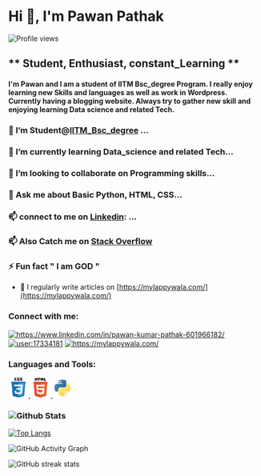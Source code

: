    #                           Hi 👋, I'm Pawan Pathak
   ![Profile views](https://gpvc.arturio.dev/PawanIITM2021)  
   ##                **  Student, Enthusiast, constant_Learning  **
####          I'm Pawan and I am a student of IITM Bsc_degree Program. I really enjoy learning new Skills and languages as well as work in Wordpress. Currently having a blogging           website. Always try to gather new skill and enjoying learning Data science and related Tech.

### 🔭 I’m Student@[IITM_Bsc_degree](https://onlinedegree.iitm.ac.in/) ...
### 🌱 I’m currently learning Data_science and related Tech...
### 👯 I’m looking to collaborate on Programming skills...
### 💬 Ask me about Basic Python, HTML, CSS...
### 📫 connect to me on [Linkedin](https://www.linkedin.com/in/pawan-kumar-pathak-601966182/): ...
### 📫 Also Catch me on [Stack Overflow](https://stackoverflow.com/users/17334181/pawan-pathak)
### ⚡ Fun fact  " I am GOD "

- 📝 I regularly write articles on [https://mylappywala.com/](https://mylappywala.com/)





<h3 align="left">Connect with me:</h3>
<p align="left">
<a href="https://linkedin.com/in/https://www.linkedin.com/in/pawan-kumar-pathak-601966182/" target="blank"><img align="center" src="https://raw.githubusercontent.com/rahuldkjain/github-profile-readme-generator/master/src/images/icons/Social/linked-in-alt.svg" alt="https://www.linkedin.com/in/pawan-kumar-pathak-601966182/" height="30" width="40" /></a>
<a href="https://stackoverflow.com/users/user:17334181" target="blank"><img align="center" src="https://raw.githubusercontent.com/rahuldkjain/github-profile-readme-generator/master/src/images/icons/Social/stack-overflow.svg" alt="user:17334181" height="30" width="40" /></a>
<a href="/https://mylappywala.com/" target="blank"><img align="center" src="https://raw.githubusercontent.com/rahuldkjain/github-profile-readme-generator/master/src/images/icons/Social/rss.svg" alt="https://mylappywala.com/" height="30" width="40" /></a>
</p>

<h3 align="left">Languages and Tools:</h3>
<p align="left"> <a href="https://www.w3schools.com/css/" target="_blank" rel="noreferrer"> <img src="https://raw.githubusercontent.com/devicons/devicon/master/icons/css3/css3-original-wordmark.svg" alt="css3" width="40" height="40"/> </a> <a href="https://www.w3.org/html/" target="_blank" rel="noreferrer"> <img src="https://raw.githubusercontent.com/devicons/devicon/master/icons/html5/html5-original-wordmark.svg" alt="html5" width="40" height="40"/> </a> <a href="https://www.python.org" target="_blank" rel="noreferrer"> <img src="https://raw.githubusercontent.com/devicons/devicon/master/icons/python/python-original.svg" alt="python" width="40" height="40"/> </a> </p>

### ![Github Stats](https://github-readme-stats.vercel.app/api?username=PawanIITM2021&theme=tokyonight)


[![Top Langs](https://github-readme-stats.vercel.app/api/top-langs/?username=PawanIITM2021)](https://github.com/anuraghazra/github-readme-stats)

![GitHub Activity Graph](https://activity-graph.herokuapp.com/graph?username=PawanIITM2021)  

![GitHub streak stats](https://github-readme-streak-stats.herokuapp.com/?user=PawanIITM2021)  

